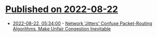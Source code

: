 # [Published on 2022-08-22](index.md)

* [2022-08-22, 05:34:00](https://tech.slashdot.org/story/22/08/22/0522210/network-jitters-confuse-packet-routing-algorithms-make-unfair-congestion-inevitable?utm_source=rss1.0mainlinkanon&utm_medium=feed) - [Network 'Jitters' Confuse Packet-Routing Algorithms, Make Unfair Congestion Inevitable](https://tech.slashdot.org/story/22/08/22/0522210/network-jitters-confuse-packet-routing-algorithms-make-unfair-congestion-inevitable?utm_source=rss1.0mainlinkanon&utm_medium=feed)
